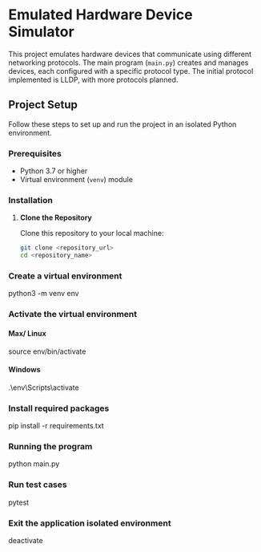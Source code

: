 # Emulated Hardware Device Simulator

This project emulates hardware devices that communicate using different networking protocols. The main program (`main.py`) creates and manages devices, each configured with a specific protocol type. The initial protocol implemented is LLDP, with more protocols planned.

## Project Setup

Follow these steps to set up and run the project in an isolated Python environment.

### Prerequisites

- Python 3.7 or higher
- Virtual environment (`venv`) module

### Installation

1. **Clone the Repository**

   Clone this repository to your local machine:

   ```bash
   git clone <repository_url>
   cd <repository_name>
   ```

### Create a virtual environment

python3 -m venv env

### Activate the virtual environment

#### Max/ Linux

source env/bin/activate

#### Windows

.\env\Scripts\activate

### Install required packages

pip install -r requirements.txt

### Running the program

python main.py

### Run test cases

pytest

### Exit the application isolated environment

deactivate
